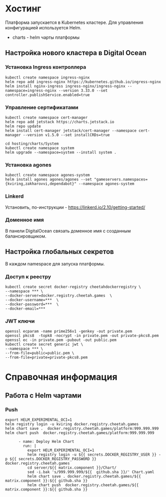 # Хостинг

Платформа запускается в Kubernetes кластере. Для управления конфигурацией используется Helm.

- charts - helm чарты платформы

## Настройка нового кластера в Digital Ocean

### Установка Ingress контроллера

```
kubectl create namespace ingress-nginx
helm repo add ingress-nginx https://kubernetes.github.io/ingress-nginx
helm install nginx-ingress ingress-nginx/ingress-nginx --namespace=ingress-nginx --version 3.33.0 --set controller.publishService.enabled=true
```

### Управление сертификатами

```
kubectl create namespace cert-manager
helm repo add jetstack https://charts.jetstack.io
helm repo update
helm install cert-manager jetstack/cert-manager --namespace cert-manager --version v1.5.0 --set installCRDs=true   

cd hosting/charts/System
kubectl create namespace system
helm upgrade --namespace=system --install system .
```

### Установка agones
```
kubectl create namespace agones-system
helm install agones agones/agones --set "gameservers.namespaces={kviring,zakharovvi,dependabot}" --namespace agones-system
```

### Linkerd

Установить, по-инструкции - https://linkerd.io/2.10/getting-started/

### Доменное имя

В панели DigitalOcean связать доменное имя с созданным балансировщиком.

## Настройка глобальных секретов

В каждом namespace для запуска платформы.

### Доступ к реестру

```shell
kubectl create secret docker-registry cheetahdockerregistry \
--namespace *** \ 
--docker-server=docker.registry.cheetah.games  \
--docker-username=***  \
--docker-password=***  \
--docker-email=***
```

### JWT ключи

```shell
openssl ecparam -name prime256v1 -genkey -out private.pem
openssl pkcs8  -topk8 -nocrypt -in private.pem -out private-pkcs8.pem
openssl ec -in private.pem -pubout -out public.pem
kubectl create secret generic jwt \
--namespace *** \
--from-file=public=public.pem \
--from-file=private=private-pkcs8.pem
```

# Справочная информация

## Работа с Helm чартами

### Push

```
export HELM_EXPERIMENTAL_OCI=1
helm registry login -u kviring docker.registry.cheetah.games
helm chart save .  docker.registry.cheetah.games/platform:999.999.999
helm chart push  docker.registry.cheetah.games/platform:999.999.999

      - name: Deploy Helm Chart
        run: |
          export HELM_EXPERIMENTAL_OCI=1
          helm registry login -u ${{ secrets.DOCKER_REGISTRY_USER }} -p ${{ secrets.DOCKER_REGISTRY_PASSWORD }} docker.registry.cheetah.games
          cd server/${{ matrix.component }}/Chart/
          sed -i.bak 's/999.999.999/${{  github.sha }}/' Chart.yaml
          helm chart save . docker.registry.cheetah.games/${{ matrix.component }}:${{ github.sha }}
          helm chart push  docker.registry.cheetah.games/${{ matrix.component }}:${{ github.sha }}
```